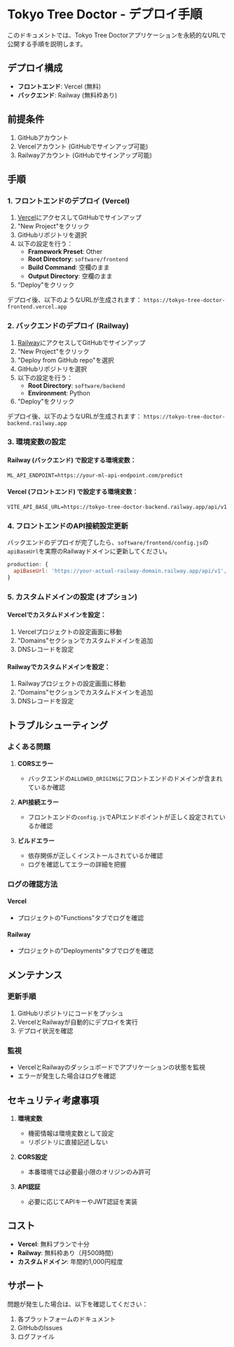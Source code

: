# Tokyo Tree Doctor - デプロイ手順

このドキュメントでは、Tokyo Tree Doctorアプリケーションを永続的なURLで公開する手順を説明します。

## デプロイ構成

- **フロントエンド**: Vercel (無料)
- **バックエンド**: Railway (無料枠あり)

## 前提条件

1. GitHubアカウント
2. Vercelアカウント (GitHubでサインアップ可能)
3. Railwayアカウント (GitHubでサインアップ可能)

## 手順

### 1. フロントエンドのデプロイ (Vercel)

1. [Vercel](https://vercel.com)にアクセスしてGitHubでサインアップ
2. "New Project"をクリック
3. GitHubリポジトリを選択
4. 以下の設定を行う：
   - **Framework Preset**: Other
   - **Root Directory**: `software/frontend`
   - **Build Command**: 空欄のまま
   - **Output Directory**: 空欄のまま
5. "Deploy"をクリック

デプロイ後、以下のようなURLが生成されます：
`https://tokyo-tree-doctor-frontend.vercel.app`

### 2. バックエンドのデプロイ (Railway)

1. [Railway](https://railway.app)にアクセスしてGitHubでサインアップ
2. "New Project"をクリック
3. "Deploy from GitHub repo"を選択
4. GitHubリポジトリを選択
5. 以下の設定を行う：
   - **Root Directory**: `software/backend`
   - **Environment**: Python
6. "Deploy"をクリック

デプロイ後、以下のようなURLが生成されます：
`https://tokyo-tree-doctor-backend.railway.app`

### 3. 環境変数の設定

#### Railway (バックエンド) で設定する環境変数：

```
ML_API_ENDPOINT=https://your-ml-api-endpoint.com/predict
```

#### Vercel (フロントエンド) で設定する環境変数：

```
VITE_API_BASE_URL=https://tokyo-tree-doctor-backend.railway.app/api/v1
```

### 4. フロントエンドのAPI接続設定更新

バックエンドのデプロイが完了したら、`software/frontend/config.js`の`apiBaseUrl`を実際のRailwayドメインに更新してください。

```javascript
production: {
  apiBaseUrl: 'https://your-actual-railway-domain.railway.app/api/v1',
}
```

### 5. カスタムドメインの設定 (オプション)

#### Vercelでカスタムドメインを設定：

1. Vercelプロジェクトの設定画面に移動
2. "Domains"セクションでカスタムドメインを追加
3. DNSレコードを設定

#### Railwayでカスタムドメインを設定：

1. Railwayプロジェクトの設定画面に移動
2. "Domains"セクションでカスタムドメインを追加
3. DNSレコードを設定

## トラブルシューティング

### よくある問題

1. **CORSエラー**
   - バックエンドの`ALLOWED_ORIGINS`にフロントエンドのドメインが含まれているか確認

2. **API接続エラー**
   - フロントエンドの`config.js`でAPIエンドポイントが正しく設定されているか確認

3. **ビルドエラー**
   - 依存関係が正しくインストールされているか確認
   - ログを確認してエラーの詳細を把握

### ログの確認方法

#### Vercel
- プロジェクトの"Functions"タブでログを確認

#### Railway
- プロジェクトの"Deployments"タブでログを確認

## メンテナンス

### 更新手順

1. GitHubリポジトリにコードをプッシュ
2. VercelとRailwayが自動的にデプロイを実行
3. デプロイ状況を確認

### 監視

- VercelとRailwayのダッシュボードでアプリケーションの状態を監視
- エラーが発生した場合はログを確認

## セキュリティ考慮事項

1. **環境変数**
   - 機密情報は環境変数として設定
   - リポジトリに直接記述しない

2. **CORS設定**
   - 本番環境では必要最小限のオリジンのみ許可

3. **API認証**
   - 必要に応じてAPIキーやJWT認証を実装

## コスト

- **Vercel**: 無料プランで十分
- **Railway**: 無料枠あり（月500時間）
- **カスタムドメイン**: 年間約1,000円程度

## サポート

問題が発生した場合は、以下を確認してください：

1. 各プラットフォームのドキュメント
2. GitHubのIssues
3. ログファイル
